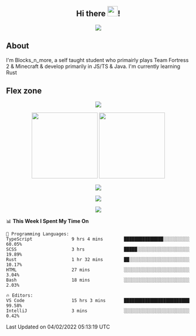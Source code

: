 <h2 align="center">
  Hi there <img src="https://media.giphy.com/media/hvRJCLFzcasrR4ia7z/giphy.gif" width="28">!
</h2>

<p align="center">
  <img src="https://forthebadge.com/images/badges/0-percent-optimized.svg">
</p>

## About
I'm Blocks_n_more, a self taught student who primairly plays Team Fortress 2 & Minecraft & develop primarily in JS/TS & Java. I'm currently learning Rust

## Flex zone
<p align="center">
 <img src="https://github-profile-summary-cards.vercel.app/api/cards/profile-details?username=Blocksnmore&theme=github_dark">
</p>
<p align="center">
 <img height="180em" src="https://github-readme-stats.vercel.app/api?username=Blocksnmore&show_icons=true&theme=dark&hide_border=true">
 <img height="180em" src="https://github-readme-stats.vercel.app/api/top-langs/?username=Blocksnmore&layout=compact&theme=dark&hide_border=true"> 
</p>
<p align="center">
 <img src="https://github-readme-streak-stats.herokuapp.com/?user=Blocksnmore&theme=dark&hide_border=true">
</p>
<p align="center">
 <img src="https://activity-graph.herokuapp.com/graph?username=Blocksnmore&theme=github&hide_border=true"> 
</p>
<p align="center">
 <img src="https://github-profile-trophy.vercel.app/?username=Blocksnmore&theme=nord">
</p>

<!--START_SECTION:waka-->
📊 **This Week I Spent My Time On** 

```text
💬 Programming Languages: 
TypeScript               9 hrs 4 mins        ███████████████░░░░░░░░░░   60.05% 
SCSS                     3 hrs               █████░░░░░░░░░░░░░░░░░░░░   19.89% 
Rust                     1 hr 32 mins        ██░░░░░░░░░░░░░░░░░░░░░░░   10.17% 
HTML                     27 mins             ░░░░░░░░░░░░░░░░░░░░░░░░░   3.04% 
Bash                     18 mins             ░░░░░░░░░░░░░░░░░░░░░░░░░   2.03%

🔥 Editors: 
VS Code                  15 hrs 3 mins       █████████████████████████   99.58% 
IntelliJ                 3 mins              ░░░░░░░░░░░░░░░░░░░░░░░░░   0.42%

```


 Last Updated on 04/02/2022 05:13:19 UTC
<!--END_SECTION:waka-->
